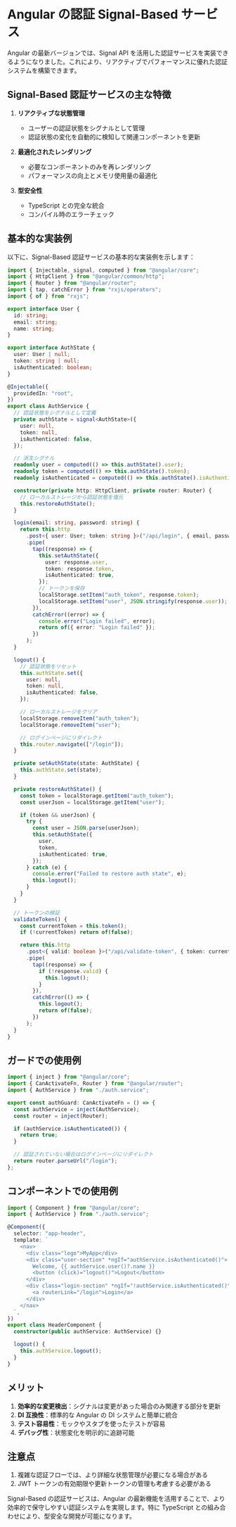 # Angular の認証 Signal-Based サービス

Angular の最新バージョンでは、Signal API を活用した認証サービスを実装できるようになりました。これにより、リアクティブでパフォーマンスに優れた認証システムを構築できます。

## Signal-Based 認証サービスの主な特徴

1. **リアクティブな状態管理**

   - ユーザーの認証状態をシグナルとして管理
   - 認証状態の変化を自動的に検知して関連コンポーネントを更新

2. **最適化されたレンダリング**

   - 必要なコンポーネントのみを再レンダリング
   - パフォーマンスの向上とメモリ使用量の最適化

3. **型安全性**
   - TypeScript との完全な統合
   - コンパイル時のエラーチェック

## 基本的な実装例

以下に、Signal-Based 認証サービスの基本的な実装例を示します：

```typescript
import { Injectable, signal, computed } from "@angular/core";
import { HttpClient } from "@angular/common/http";
import { Router } from "@angular/router";
import { tap, catchError } from "rxjs/operators";
import { of } from "rxjs";

export interface User {
  id: string;
  email: string;
  name: string;
}

export interface AuthState {
  user: User | null;
  token: string | null;
  isAuthenticated: boolean;
}

@Injectable({
  providedIn: "root",
})
export class AuthService {
  // 認証状態をシグナルとして定義
  private authState = signal<AuthState>({
    user: null,
    token: null,
    isAuthenticated: false,
  });

  // 派生シグナル
  readonly user = computed(() => this.authState().user);
  readonly token = computed(() => this.authState().token);
  readonly isAuthenticated = computed(() => this.authState().isAuthenticated);

  constructor(private http: HttpClient, private router: Router) {
    // ローカルストレージから認証状態を復元
    this.restoreAuthState();
  }

  login(email: string, password: string) {
    return this.http
      .post<{ user: User; token: string }>("/api/login", { email, password })
      .pipe(
        tap((response) => {
          this.setAuthState({
            user: response.user,
            token: response.token,
            isAuthenticated: true,
          });
          // トークンを保存
          localStorage.setItem("auth_token", response.token);
          localStorage.setItem("user", JSON.stringify(response.user));
        }),
        catchError((error) => {
          console.error("Login failed", error);
          return of({ error: "Login failed" });
        })
      );
  }

  logout() {
    // 認証状態をリセット
    this.authState.set({
      user: null,
      token: null,
      isAuthenticated: false,
    });

    // ローカルストレージをクリア
    localStorage.removeItem("auth_token");
    localStorage.removeItem("user");

    // ログインページにリダイレクト
    this.router.navigate(["/login"]);
  }

  private setAuthState(state: AuthState) {
    this.authState.set(state);
  }

  private restoreAuthState() {
    const token = localStorage.getItem("auth_token");
    const userJson = localStorage.getItem("user");

    if (token && userJson) {
      try {
        const user = JSON.parse(userJson);
        this.setAuthState({
          user,
          token,
          isAuthenticated: true,
        });
      } catch (e) {
        console.error("Failed to restore auth state", e);
        this.logout();
      }
    }
  }

  // トークンの検証
  validateToken() {
    const currentToken = this.token();
    if (!currentToken) return of(false);

    return this.http
      .post<{ valid: boolean }>("/api/validate-token", { token: currentToken })
      .pipe(
        tap((response) => {
          if (!response.valid) {
            this.logout();
          }
        }),
        catchError(() => {
          this.logout();
          return of(false);
        })
      );
  }
}
```

## ガードでの使用例

```typescript
import { inject } from "@angular/core";
import { CanActivateFn, Router } from "@angular/router";
import { AuthService } from "./auth.service";

export const authGuard: CanActivateFn = () => {
  const authService = inject(AuthService);
  const router = inject(Router);

  if (authService.isAuthenticated()) {
    return true;
  }

  // 認証されていない場合はログインページにリダイレクト
  return router.parseUrl("/login");
};
```

## コンポーネントでの使用例

```typescript
import { Component } from "@angular/core";
import { AuthService } from "./auth.service";

@Component({
  selector: "app-header",
  template: `
    <nav>
      <div class="logo">MyApp</div>
      <div class="user-section" *ngIf="authService.isAuthenticated()">
        Welcome, {{ authService.user()?.name }}
        <button (click)="logout()">Logout</button>
      </div>
      <div class="login-section" *ngIf="!authService.isAuthenticated()">
        <a routerLink="/login">Login</a>
      </div>
    </nav>
  `,
})
export class HeaderComponent {
  constructor(public authService: AuthService) {}

  logout() {
    this.authService.logout();
  }
}
```

## メリット

1. **効率的な変更検出**：シグナルは変更があった場合のみ関連する部分を更新
2. **DI 互換性**：標準的な Angular の DI システムと簡単に統合
3. **テスト容易性**：モックやスタブを使ったテストが容易
4. **デバッグ性**：状態変化を明示的に追跡可能

## 注意点

1. 複雑な認証フローでは、より詳細な状態管理が必要になる場合がある
2. JWT トークンの有効期限や更新トークンの管理も考慮する必要がある

Signal-Based の認証サービスは、Angular の最新機能を活用することで、より効率的で保守しやすい認証システムを実現します。特に TypeScript との組み合わせにより、型安全な開発が可能になります。
